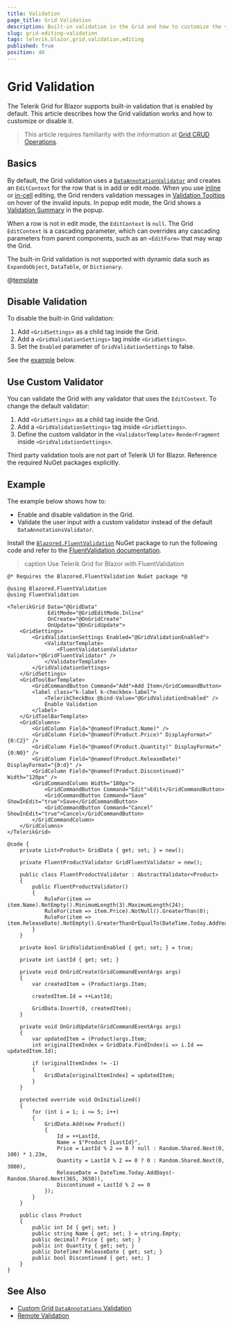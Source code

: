 ```yaml
---
title: Validation
page_title: Grid Validation
description: Built-in validation in the Grid and how to customize the validation behavior.
slug: grid-editing-validation
tags: telerik,blazor,grid,validation,editing
published: True
position: 40
---
```


# Grid Validation

The Telerik Grid for Blazor supports built-in validation that is enabled by default. This article describes how the Grid validation works and how to customize or disable it.

> This article requires familiarity with the information at [Grid CRUD Operations](slug:components/grid/editing/overview).

## Basics

By default, the Grid validation uses a [`DataAnnotationValidator`](https://learn.microsoft.com/en-us/dotnet/api/microsoft.aspnetcore.components.forms.dataannotationsvalidator) and creates an `EditContext` for the row that is in add or edit mode. When you use [inline](slug:components/grid/editing/inline) or [in-cell](slug:components/grid/editing/incell) editing, the Grid renders validation messages in [Validation Tooltips](slug:validation-tools-tooltip) on hover of the invalid inputs. In popup edit mode, the Grid shows a [Validation Summary](slug:validation-tools-summary) in the popup.

When a row is not in edit mode, the `EditContext` is `null`. The Grid `EditContext` is a cascading parameter, which can overrides any cascading parameters from parent components, such as an `<EditForm>` that may wrap the Grid.

The built-in Grid validation is not supported with dynamic data such as `ExpandoObject`, `DataTable`, or `Dictionary`.

@[template](/_contentTemplates/common/form-validation.md#note-telerik-role-in-validation)

## Disable Validation

To disable the built-in Grid validation:

1. Add `<GridSettings>` as a child tag inside the Grid.
1. Add a `<GridValidationSettings>` tag inside `<GridSettings>`.
1. Set the `Enabled` parameter of `GridValidationSettings` to false.

See the [example](#example) below.

## Use Custom Validator

You can validate the Grid with any validator that uses the `EditContext`. To change the default validator:

1. Add `<GridSettings>` as a child tag inside the Grid.
1. Add a `<GridValidationSettings>` tag inside `<GridSettings>`.
1. Define the custom validator in the `<ValidatorTemplate>` `RenderFragment` inside `<GridValidationSettings>`.

Third party validation tools are not part of Telerik UI for Blazor. Reference the required NuGet packages explicitly.

## Example

The example below shows how to:

* Enable and disable validation in the Grid.
* Validate the user input with a custom validator instead of the default `DataAnnotationsValidator`.

Install the [`Blazored.FluentValidation`](https://www.nuget.org/packages/Blazored.FluentValidation) NuGet package to run the following code and refer to the [FluentValidation documentation](https://docs.fluentvalidation.net/en/latest/built-in-validators.html).

>caption Use Telerik Grid for Blazor with FluentValidation

````RAZOR.skip-repl
@* Requires the Blazored.FluentValidation NuGet package *@

@using Blazored.FluentValidation
@using FluentValidation

<TelerikGrid Data="@GridData"
             EditMode="@GridEditMode.Inline"
             OnCreate="@OnGridCreate"
             OnUpdate="@OnGridUpdate">
    <GridSettings>
        <GridValidationSettings Enabled="@GridValidationEnabled">
            <ValidatorTemplate>
                <FluentValidationValidator Validator="@GridFluentValidator" />
            </ValidatorTemplate>
        </GridValidationSettings>
    </GridSettings>
    <GridToolBarTemplate>
        <GridCommandButton Command="Add">Add Item</GridCommandButton>
        <label class="k-label k-checkbox-label">
            <TelerikCheckBox @bind-Value="@GridValidationEnabled" />
            Enable Validation
        </label>
    </GridToolBarTemplate>
    <GridColumns>
        <GridColumn Field="@nameof(Product.Name)" />
        <GridColumn Field="@nameof(Product.Price)" DisplayFormat="{0:C2}" />
        <GridColumn Field="@nameof(Product.Quantity)" DisplayFormat="{0:N0}" />
        <GridColumn Field="@nameof(Product.ReleaseDate)" DisplayFormat="{0:d}" />
        <GridColumn Field="@nameof(Product.Discontinued)" Width="120px" />
        <GridCommandColumn Width="180px">
            <GridCommandButton Command="Edit">Edit</GridCommandButton>
            <GridCommandButton Command="Save" ShowInEdit="true">Save</GridCommandButton>
            <GridCommandButton Command="Cancel" ShowInEdit="true">Cancel</GridCommandButton>
        </GridCommandColumn>
    </GridColumns>
</TelerikGrid>

@code {
    private List<Product> GridData { get; set; } = new();

    private FluentProductValidator GridFluentValidator = new();

    public class FluentProductValidator : AbstractValidator<Product>
    {
        public FluentProductValidator()
        {
            RuleFor(item => item.Name).NotEmpty().MinimumLength(3).MaximumLength(24);
            RuleFor(item => item.Price).NotNull().GreaterThan(0);
            RuleFor(item => item.ReleaseDate).NotEmpty().GreaterThanOrEqualTo(DateTime.Today.AddYears(-10));
        }
    }

    private bool GridValidationEnabled { get; set; } = true;

    private int LastId { get; set; }

    private void OnGridCreate(GridCommandEventArgs args)
    {
        var createdItem = (Product)args.Item;

        createdItem.Id = ++LastId;

        GridData.Insert(0, createdItem);
    }

    private void OnGridUpdate(GridCommandEventArgs args)
    {
        var updatedItem = (Product)args.Item;
        int originalItemIndex = GridData.FindIndex(i => i.Id == updatedItem.Id);

        if (originalItemIndex != -1)
        {
            GridData[originalItemIndex] = updatedItem;
        }
    }

    protected override void OnInitialized()
    {
        for (int i = 1; i <= 5; i++)
        {
            GridData.Add(new Product()
            {
                Id = ++LastId,
                Name = $"Product {LastId}",
                Price = LastId % 2 == 0 ? null : Random.Shared.Next(0, 100) * 1.23m,
                Quantity = LastId % 2 == 0 ? 0 : Random.Shared.Next(0, 3000),
                ReleaseDate = DateTime.Today.AddDays(-Random.Shared.Next(365, 3650)),
                Discontinued = LastId % 2 == 0
            });
        }
    }

    public class Product
    {
        public int Id { get; set; }
        public string Name { get; set; } = string.Empty;
        public decimal? Price { get; set; }
        public int Quantity { get; set; }
        public DateTime? ReleaseDate { get; set; }
        public bool Discontinued { get; set; }
    }
}
`````

## See Also

* [Custom Grid `DataAnnotations` Validation](slug:validation-kb-custom-dataannotations-validator)
* [Remote Validation](https://github.com/telerik/blazor-ui/tree/master/grid/remote-validation)

